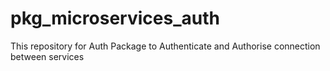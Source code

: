 # pkg_microservices_auth
This repository for Auth Package to Authenticate and Authorise connection between services
